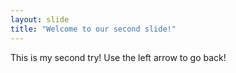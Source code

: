 ```yaml
---
layout: slide
title: "Welcome to our second slide!"
---
```

This is my second try! 
Use the left arrow to go back!
